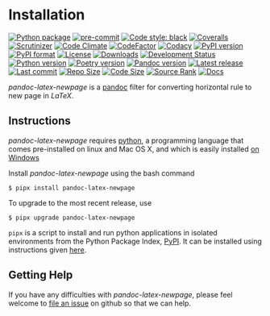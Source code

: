 Installation
============

[![Python package](https://github.com/chdemko/pandoc-latex-newpage/workflows/Python%20package/badge.svg?branch=develop)](https://github.com/chdemko/pandoc-latex-newpage/actions/workflows/python-package.yml)
[![pre-commit](https://img.shields.io/badge/pre--commit-enabled-brightgreen?logo=pre-commit)](https://github.com/pre-commit/pre-commit)
[![Code style: black](https://img.shields.io/badge/code%20style-black-000000.svg)](https://pypi.org/project/black/)
[![Coveralls](https://img.shields.io/coveralls/github/chdemko/pandoc-latex-newpage/develop.svg?logo=Codecov&logoColor=white)](https://coveralls.io/github/chdemko/pandoc-latex-newpage?branch=develop)
[![Scrutinizer](https://img.shields.io/scrutinizer/g/chdemko/pandoc-latex-newpage.svg?logo=scrutinizer)](https://scrutinizer-ci.com/g/chdemko/pandoc-latex-newpage/)
[![Code Climate](https://codeclimate.com/github/chdemko/pandoc-latex-newpage/badges/gpa.svg)](https://codeclimate.com/github/chdemko/pandoc-latex-newpage/)
[![CodeFactor](https://img.shields.io/codefactor/grade/github/chdemko/pandoc-latex-newpage/develop.svg?logo=codefactor)](https://www.codefactor.io/repository/github/chdemko/pandoc-latex-newpage)
[![Codacy](https://img.shields.io/codacy/grade/c831c2050ef64ed590bf0b37d204cd96.svg?logo=codacy)](https://app.codacy.com/gh/chdemko/pandoc-latex-newpage/dashboard)
[![PyPI version](https://img.shields.io/pypi/v/pandoc-latex-newpage.svg?logo=pypi&logoColor=white)](https://pypi.org/project/pandoc-latex-newpage/)
[![PyPI format](https://img.shields.io/pypi/format/pandoc-latex-newpage.svg?logo=pypi&logoColor=white)](https://pypi.org/project/pandoc-latex-newpage/)
[![License](https://img.shields.io/pypi/l/pandoc-latex-newpage.svg?logo=pypi&logoColor=white)](https://raw.githubusercontent.com/chdemko/pandoc-latex-newpage/develop/LICENSE)
[![Downloads](https://img.shields.io/pypi/dm/pandoc-latex-newpage?logo=pypi&logoColor=white)](https://pepy.tech/project/pandoc-latex-newpage)
[![Development Status](https://img.shields.io/pypi/status/pandoc-latex-newpage.svg?logo=pypi&logoColor=white)](https://pypi.org/project/pandoc-latex-newpage/)
[![Python version](https://img.shields.io/pypi/pyversions/pandoc-latex-newpage.svg?logo=Python&logoColor=white)](https://pypi.org/project/pandoc-latex-newpage/)
[![Poetry version](https://img.shields.io/badge/poetry-1.2%20|%201.3%20|%201.4%20|%201.5%20|%201.6%20|%201.7-blue.svg?logo=poetry)](https://python-poetry.org/)
[![Pandoc version](https://img.shields.io/badge/pandoc-2.11%20|%202.12%20|%202.13%20|%202.14%20|%202.15%20|%202.16%20|%202.17%20|%202.18%20|%202.19%20|%203.0%20|%203.1-blue.svg?logo=markdown)](https://pandoc.org/)
[![Latest release](https://img.shields.io/github/release-date/chdemko/pandoc-latex-newpage.svg?logo=github)](https://github.com/chdemko/pandoc-latex-newpage/releases)
[![Last commit](https://img.shields.io/github/last-commit/chdemko/pandoc-latex-newpage/develop?logo=github)](https://github.com/chdemko/pandoc-latex-newpage/commit/develop/)
[![Repo Size](https://img.shields.io/github/repo-size/chdemko/pandoc-latex-newpage.svg?logo=github)](http://pandoc-latex-newpage.readthedocs.io/en/latest/)
[![Code Size](https://img.shields.io/github/languages/code-size/chdemko/pandoc-latex-newpage.svg?logo=github)](http://pandoc-latex-newpage.readthedocs.io/en/latest/)
[![Source Rank](https://img.shields.io/librariesio/sourcerank/pypi/pandoc-latex-newpage.svg?logo=libraries.io&logoColor=white)](https://libraries.io/pypi/pandoc-latex-newpage)
[![Docs](https://img.shields.io/readthedocs/pandoc-latex-newpage.svg?logo=read-the-docs&logoColor=white)](https://pandoc-latex-newpage.readthedocs.io)

*pandoc-latex-newpage* is a [pandoc] filter for converting horizontal
rule to new page in *LaTeX*.

[pandoc]: http://pandoc.org/

Instructions
------------

*pandoc-latex-newpage* requires [python], a programming language that comes
pre-installed on linux and Mac OS X, and which is easily installed
[on Windows]

Install *pandoc-latex-newpage* using the bash command

~~~shell-session
$ pipx install pandoc-latex-newpage
~~~

To upgrade to the most recent release, use

~~~shell-session
$ pipx upgrade pandoc-latex-newpage
~~~

`pipx` is a script to install and run python applications in isolated
environments from the Python Package Index, [PyPI]. It can be installed
using instructions given [here](https://pipx.pypa.io/stable/).

[python]: https://www.python.org
[on Windows]: https://www.python.org/downloads/windows
[PyPI]: https://pypi.org


Getting Help
------------

If you have any difficulties with *pandoc-latex-newpage*, please feel
welcome to [file an issue] on github so that we can help.

[file an issue]: https://github.com/chdemko/pandoc-latex-newpage/issues


